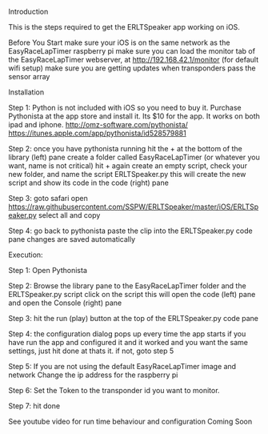 Introduction

This is the steps required to get the ERLTSpeaker app working on iOS.

Before You Start
make sure your iOS is on the same network as the EasyRaceLapTimer raspberry pi
make sure you can load the monitor tab of the EasyRaceLapTimer webserver, at http://192.168.42.1/monitor (for default wifi setup)
make sure you are getting updates when transponders pass the sensor array

Installation

Step 1:
Python is not included with iOS so you need to buy it.
Purchase Pythonista at the app store and install it.
Its $10 for the app. It works on both ipad and iphone. 
http://omz-software.com/pythonista/
https://itunes.apple.com/app/pythonista/id528579881

Step 2:
once you have pythonista running
hit the + at the bottom of the library (left) pane
create a folder called EasyRaceLapTimer (or whatever you want, name is not critical)
hit + again
create an empty script, check your new folder, and name the script ERLTSpeaker.py
this will create the new script and show its code in the code (right) pane

Step 3:
goto safari
open https://raw.githubusercontent.com/SSPW/ERLTSpeaker/master/iOS/ERLTSpeaker.py
select all and copy

Step 4:
go back to pythonista
paste the clip into the ERLTSpeaker.py code pane
changes are saved automatically


Execution:

Step 1:
Open Pythonista

Step 2:
Browse the library pane to the EasyRaceLapTimer folder and the ERLTSpeaker.py script
click on the script
this will open the code (left) pane and open the Console (right) pane

Step 3:
hit the run (play) button at the top of the ERLTSpeaker.py code pane

Step 4:
the configuration dialog pops up every time the app starts
if you have run the app and configured it and it worked and you want the same settings, just hit done at thats it.
if not, goto step 5

Step 5:
If you are not using the default EasyRaceLapTimer image and network
Change the ip address for the raspberry pi

Step 6:
Set the Token to the transponder id you want to monitor.

Step 7: 
hit done

See youtube video for run time behaviour and configuration
Coming Soon




